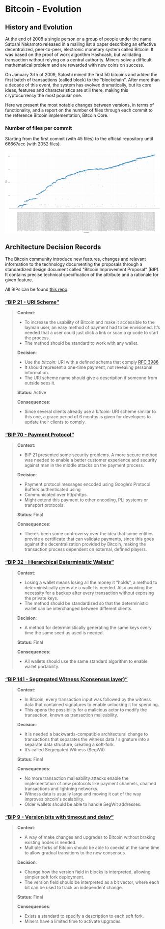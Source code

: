 # Bitcoin - Evolution

## History and Evolution

At the end of 2008 a single person or a group of people under the name Satoshi Nakamoto released in a mailing list a paper describing an effective decentralized, peer-to-peer, electronic monetary system called Bitcoin. It was based on the proof of work algorithm Hashcash, but validating transaction without relying on a central authority. Miners solve a difficult mathematical problem and are rewarded with new coins on success.

On January 3rth of 2009, Satoshi mined the first 50 bitcoins and added the first batch of transactions (called block) to the "blockchain". After more than a decade of this event, the system has evolved dramatically, but its core ideas, features and characteristics are still there, making this cryptocurrency the most popular one.

Here we present the most notable changes between versions, in terms of functionality, and a report on the number of files through each commit to the reference Bitcoin implementation, Bitcoin Core.

### Number of files per commit

Starting from the first commit (with 45 files) to the official repository until 66667acc (with 2052 files).

![image-20201109214440714](assets/image-20201109214440714.png)



## Architecture Decision Records

The Bitcoin community introduce new features, changes and relevant information to the technology documenting the proposals through a standardized design document called "Bitcoin Improvement Proposal" (BIP). It contains precise technical specification of the attribute and a rationale for given feature.

All BIPs can be found [this repo](https://github.com/bitcoin/bips/blob/master/README.mediawiki).

###  [“BIP 21 - URI Scheme”](https://github.com/bitcoin/bips/blob/master/bip-0021.mediawiki)

> **Context**:
>
> - To increase the usability of Bitcoin and make it accessible to the layman user, an easy method of payment had to be envisioned. It’s needed that a user could just click a link or scan a qr code to start the process.
> - The method should be standard to work with any wallet. 
>
> **Decision**:
>
> - Use the *bitcoin:* URI with a defined schema that comply [RFC 3986](https://tools.ietf.org/html/rfc3986)
> - It should represent a one-time payment, not revealing personal information.
> - The URI scheme name should give a description if someone from outside sees it.
>
> **Status**: Active
>
> **Consequences**:
>
> - Since several clients already use a *bitcoin:* URI scheme similar to this one, a grace period of 6 months is given for developers to update their clients to comply.

### [“BIP 70 - Payment Protocol”](https://github.com/bitcoin/bips/blob/master/bip-0070.mediawiki)

> **Context**:
>
> - BIP 21 presented some security problems. A more secure method was needed to enable a better customer experience and security against man in the middle attacks on the payment process.
>
> **Decision**:
>
> - Payment protocol messages encoded using Google’s Protocol Buffers authenticated using 
> - Communicated over http/https.
> - Might extend this payment to other encoding, PLI systems or transport protocols.
>
> **Status**: Final
>
> **Consequences**:
>
> - There’s been some controversy over the idea that some entities provide a certificate that can validate payments, since this goes against the decentralization provided by Bitcoin, making the transaction process dependent on external, defined players.

 ### [“BIP 32 - Hierarchical Deterministic Wallets”](https://github.com/bitcoin/bips/blob/master/bip-0032.mediawiki) 

> **Context**:
>
> - Losing a wallet means losing all the money it “holds”, a method to deterministically generate a wallet is needed. Also avoiding the necessity for a backup after every transaction without exposing the private keys.
> - The method should be standardized so that the deterministic wallet can be interchanged between different clients.
>
> **Decision**:
>
> - A method for deterministically generating the same keys every time the same seed us used is needed.
>
> **Status**: Final
>
> **Consequences**:
>
> - All wallets should use the same standard algorithm to enable wallet portability. 

### [“BIP 141 - Segregated Witness (Consensus layer)”](https://github.com/bitcoin/bips/blob/master/bip-0009.mediawiki)

> **Context**:
>
> - In Bitcoin, every transaction input was followed by the witness data that contained signatures to enable unlocking it for spending. 
> - This opens the possibility for a malicious actor to modify the transaction, known as transaction malleability.
>
> **Decision**: 
>
> - It is needed a backwards-compatible architectural change to transactions that separates the witness data / signature into a separate data structure, creating a soft-fork.
> - It’s called Segregated Witness (SegWit)
>
> **Status**: Final
>
> **Consequences**:
>
> - No more transaction malleability attacks enable the implementation of new protocols like payment channels, chained transactions and lightning networks.
> - Witness data is usually large and moving it out of the way improves bitcoin's scalability.
> - Older wallets should be able to handle SegWit addresses.

### [“BIP 9 - Version bits with timeout and delay”](https://github.com/bitcoin/bips/blob/master/bip-0009.mediawiki)

> **Context**:
>
> - A way of make changes and upgrades to Bitcoin without braking existing nodes is needed.
> - Multiple forks of Bitcoin should be able to coexist at the same time to allow gradual transitions to the new consensus.
>
> **Decision**:
>
> - Change how the version field in blocks is interpreted, allowing simpler soft fork deployment.
> - The version field should be interpreted as a bit vector, where each bit can be used to track an independent change. 
>
> **Status**: Final
>
> **Consequences**: 
>
> - Exists a standard to specify a description to each soft fork.
> - Miners have a limited time to activate upgrades.
